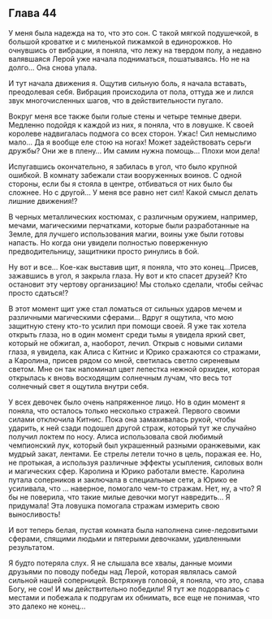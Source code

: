 ## Глава 44

У меня была надежда на то, что это сон. С такой мягкой подушечкой, в большой кроватке и с миленькой пижамкой в
единорожков. Но очнувшись от вибрации, я поняла, что лежу на твердом полу, а недавно валявшаяся Лерой уже начала
подниматься, пошатываясь. Но не на долго… Она снова упала.

И тут начала движения я. Ощутив сильную боль, я начала вставать, преодолевая себя. Вибрация происходила от пола, оттуда
же и лился звук многочисленных шагов, что в действительности пугало.

Вокруг меня все также были голые стены и четыре темные двери. Медленно подойдя к каждой из них, я поняла, что в ловушке.
К своей королеве надвигалась подмога со всех сторон. Ужас! Сил немыслимо мало… Да я вообще еле стою на ногах! Может
задействовать серьги дружбы? Они же в плену… Им самим нужна помощь… Плохи мои дела!

Испугавшись окончательно, я забилась в угол, что было крупной ошибкой. В комнату забежали стаи вооруженных воинов. С
одной стороны, если бы я стояла в центре, отбиваться от них было бы сложнее. Но с другой… У меня все равно нет сил!
Какой смысл делать лишние движения!?

В черных металлических костюмах, с различным оружием, например, мечами, магическими перчатками, которые были
разработанные на Земле, для лучшего использования магии, воины уже были готовы напасть. Но когда они увидели полностью
поверженную предводительницу, защитники просто ринулись в бой.

Ну вот и все… Кое-как выставив щит, я поняла, что это конец…Присев, зажавшись в угол, я закрыла глаза. Ну вот и кто
спасет друзей? Кто остановит эту чертову организацию! Мы столько сделали, чтобы сейчас просто сдаться!?

В этот момент щит уже стал ломаться от сильных ударов мечем и различными магическими сферами… Вдруг я ощутила, что мою
защитную стену кто-то усилил при помощи своей. Я уже так хотела открыть глаза, но в один момент среди тьмы я увидела
яркий свет, который не обжигал, а, наоборот, лечил. Открыв с новыми силами глаза, я увидела, как Алиса с Китнис и Юрико
сражаются со стражами, а Каролина, присев рядом со мной, светилась светло сиреневым светом. Мне он так напоминал цвет
лепестка нежной орхидеи, которая открылась к вновь восходящим солнечным лучам, что весь тот солнечный свет я ощутила
внутри себя.

У всех девочек было очень напряженное лицо. Но в один момент я поняла, что осталось только несколько стражей. Первого
своими силами отключила Китнис. Пока она замахивалась рукой, чтобы ударить, к ней сзади подошел другой страж, который
тут же случайно получил локтем по носу. Алиса использовала свой любимый чемпионский лук, который был украшенный разными
оранжевыми, как мудрый закат, лентами. Ее стрелы летели точно в цель, поражая ее. Но, не протыкая, а используя различные
эффекты усыпления, силовых волн и магических сфер. Каролина и Юрико работали вместе. Каролина путала соперников и
заключала в специальные сети, а Юрико ее усиливала, что … наверное, помогало чем-то стражам. Нет, ну, а что? Я бы не
поверила, что такие милые девочки могут навредить… Я придумала! Эта ловушка помогала стражам измерить свою выносливость!

И вот теперь белая, пустая комната была наполнена сине-ледовитыми сферами, спящими людьми и пятерыми девочками,
удивленными результатом.

Я будто потеряла слух. Я не слышала все хвалы, данные моими друзьями по поводу победы над Лерой, которая являлась самой
сильной нашей соперницей. Встряхнув головой, я поняла, что это, слава Богу, не сон! И мы действительно победили! Я тут
же подорвалась с местами и побежала к подругам их обнимать, все еще не понимая, что это далеко не конец…

